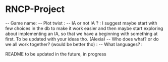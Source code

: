 # RNCP-Project

-- Game name:
-- Plot twist :
-- IA or not IA ? : 
	I suggest maybe start with few choices in the db to make it work easier and then maybe start exploring about implementing an IA, so that we have a beginning with something at first. To be updated with your ideas tho. (Alexia)
-- Who does what? or do we all work together? (would be better tho) : 
-- What languages? :





README to be updated in the future, in progress


